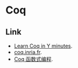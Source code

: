 # Coq


## Link

- [Learn Coq in Y minutes](https://learnxinyminutes.com/coq/).
- [coq.inria.fr](https://coq.inria.fr/).
- [Coq 函数式编程](https://coq-zh.github.io/SF-zh/lf-current/toc.html).

